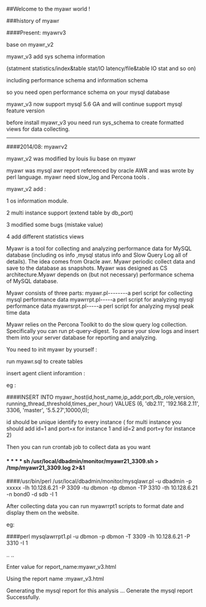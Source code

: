 ##Welcome to the myawr world !

###history of myawr

####Present: myawrv3

base on myawr_v2

myawr_v3 add sys schema information

(statment statistics/index&table stat/IO latency/file&table IO stat and so on)

including performance schema and information schema

so you need open performance schema on your mysql database

myawr_v3 now support mysql 5.6 GA and will continue support mysql feature version

before install myawr_v3 you need run sys_schema to create formatted views for data collecting.

-----------------------------------------------------------------------------------------------------

####2014/08: myawrv2

myawr_v2 was modified by louis liu base on myawr

myawr was mysql awr report referenced by oracle AWR and was wrote by perl language. myawr need slow_log and Percona tools .

myawr_v2 add :

1 os information module.

2 multi instance support (extend table by db_port)

3 modified some bugs (mistake value)

4 add different statistics views

Myawr is a tool for collecting and analyzing performance data for MySQL database (including os info ,mysql status info and Slow Query Log all of details). The idea comes from Oracle awr. Myawr periodic collect data and save to the database as snapshots. Myawr was designed as CS architecture.Myawr depends on (but not necessary) performance schema of MySQL database.

Myawr consists of three parts: myawr.pl--------a perl script for collecting mysql performance data myawrrpt.pl-----a perl script for analyzing mysql performance data myawrsrpt.pl-----a perl script for analyzing mysql peak time data

Myawr relies on the Percona Toolkit to do the slow query log collection. Specifically you can run pt-query-digest. To parse your slow logs and insert them into your server database for reporting and analyzing.

You need to init myawr by yourself :

run myawr.sql to create tables

insert agent client inforamtion :

eg :

####INSERT INTO myawr_host(id,host_name,ip_addr,port,db_role,version, running_thread_threshold,times_per_hour) VALUES (6, 'db2.11', '192.168.2.11', 3306, 'master', '5.5.27',10000,0);

id should be unique identify to every instance ( for multi instance you should add id=1 and port=x for instance 1 and id=2 and port=y for instance 2)

Then you can run crontab job to collect data as you want

#### * * * * sh /usr/local/dbadmin/monitor/myawr21_3309.sh > /tmp/myawr21_3309.log 2>&1

####/usr/bin/perl /usr/local/dbadmin/monitor/mysqlawr.pl -u dbadmin -p xxxxx -lh 10.128.6.21 -P 3309 -tu dbmon -tp dbmon -TP 3310 -th 10.128.6.21 -n bond0 -d sdb -I 1


After collecting data you can run myawrrpt1 scripts to format date and display them on the website.

eg:

####perl mysqlawrrpt1.pl -u dbmon -p dbmon -T 3309 -lh 10.128.6.21 -P 3310 -I 1

..
..

Enter value for report_name:myawr_v3.html

Using the report name :myawr_v3.html

Generating the mysql report for this analysis ... Generate the mysql report Successfully.
